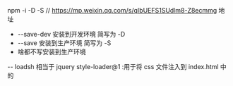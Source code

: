 <!--
 * @Author: guminqi
 * @Date: 2021-11-19 14:35:01
 * @LastEditTime: 2022-01-28 15:30:29
 * @LastEditors: guminqi
 * @Description:
-->

npm -i -D -S
// https://mp.weixin.qq.com/s/qIbUEFS1SUdlm8-Z8ecmmg 地址

- --save-dev 安装到开发环境 简写为 -D
- --save 安装到生产环境 简写为 -S
- 啥都不写安装到生产环境

-- loadsh 相当于 jquery
style-loader@1 :用于将 css 文件注入到 index.html 中的<style>标签上
css-loader@3 :用于处理 css 文件，使得能在 js 文件中引入使用@import
webpack@4
webpack-cli@3
sass-loader@8:解析 sass 成 css
node-sass@4:是 sass-loader 的一个依赖项
postcss-loader@4: 是一个 css 预处理器,为 css3 的属性添加前缀,提前使用 css 新特性,实现 css 模块化,防止 css 样式冲突。
autoprefixer@9:
sass-resources-loader@2 :sass 的全局变量注入
mini-css-extract-plugin@0.9.0 把 css 从 js 中抽离出来 4 用这个 1-3 用 extract-text-webpack-plugin
// 压缩 css
optimize-css-assets-webpack-plugin@5.0.4
// 压缩 js
uglifyjs-webpack-plugin@1
// 处理类型图片音频文件导入
file-loader@6
// 处理类型图片音频文件导入,图片文件可以设置最大 size,在最大 size 以下大小的图片会被转成 base64 格式
url-loader@4
//es6 及以上的 js 转换成 es5
babel-loader@8 @babel/core@7 @babel/preset-env@7
//查看打包文件的数据可视化
webpack-bundle-analyzer@4
//这是一个分成 common.dev.prod 的方法
webpack-merge@5
webpack 模块的加载思路
加载 main.js=>执行 webpackBootstrap=>*webpack_require*入口模块=>执行模块=>有其他模块=>是=>*webpack_require*其他模块=>执行
html-webpack-plugin@4 //动态注入 css/js 和生存 html 文件
module.rules 的参数:
use:为模块使用指定 loader,传入一个字符串数组,加载顺序从右往左
module.rules 的匹配规则:
{test:Conditaion}:匹配特定条件,一般提供正则表达式或正则表达式的数组,非必须
{include:Condition}:匹配特定条件,一般是提供一个字符串或者字符串数组,非必须
{include:Condition}:排除特定条件,一般是提供一个字符串或者字符串数组,非必须
{ and: [Condition] }：必须匹配数组中的所有条件
{ or: [Condition] }：匹配数组中任何一个条件
{ not: [Condition] }：必须排除这个条件

clean-webpack-plugin 有问题
